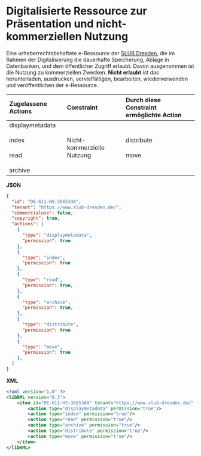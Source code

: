 # Digitalisierte Ressource zur Präsentation und nicht-kommerziellen Nutzung

Eine urheberrechtsbehaftete e-Ressource der [SLUB Dresden](https://www.slub-dresden.de), die im Rahmen der Digitalisierung die dauerhafte Speicherung, Ablage in Datenbanken, und dem öffentlicher Zugriff erlaubt. Davon ausgenommen ist die Nutzung zu kommerziellen Zwecken. **Nicht erlaubt** ist das herunterladen, ausdrucken, vervielfältigen, bearbeiten, wiederverwenden und veröffentlichen der e-Ressource.

| Zugelassene Actions | Constraint | Durch diese Constraint ermöglichte Action |
| :------- | :--------- | :--------- |
| displaymetadata<br/><br/>index<br/><br/>read<br/><br/>archive | Nicht-kommerzielle Nutzung | distribute<br/><br/>move |

**JSON**

```json
{
  "id": "DE-611-HS-3665348",
  "tenant": "https://www.slub-dresden.de/",
  "commercialuse": false,
  "copyright": true,
  "actions": [
    {
      "type": "displaymetadata",
      "permission": true
    },
    {
      "type": "index",
      "permission": true
    },
    {
      "type": "read",
      "permission": true,
    },
    {
      "type": "archive",
      "permission": true,
    },
    {
      "type": "distribute",
      "permission": true
    },
    {
      "type": "move",
      "permission": true
    },
  ]
}
```

**XML**

```xml
<?xml version="1.0" ?>
<libRML version="0.3">
    <item id="DE-611-HS-3665348" tenant="https://www.slub-dresden.de/" commercialuse="false" copyright="true">
        <action type="displaymetadata" permission="true"/>
        <action type="index" permission="true"/>
        <action type="read" permission="true"/>
        <action type="archive" permission="true"/>
        <action type="distribute" permission="true"/>
        <action type="move" permission="true"/>
    </item>
</libRML>
```
